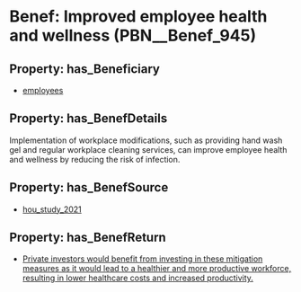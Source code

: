 # Benef: __Improved employee health and wellness__ (PBN__Benef_945)

## Property: has_Beneficiary

* [employees](../Stakeholder/PBN__Stakeholder_220)

## Property: has_BenefDetails

Implementation of workplace modifications, such as providing hand wash gel and regular workplace cleaning services, can improve employee health and wellness by reducing the risk of infection.

## Property: has_BenefSource

* [hou_study_2021](../Article/PBN__Article_193)

## Property: has_BenefReturn

* [Private investors would benefit from investing in these mitigation measures as it would lead to a healthier and more productive workforce, resulting in lower healthcare costs and increased productivity.](../BenefReturn/PBN__BenefReturn_1035)

